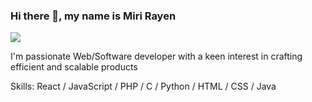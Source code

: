 ### Hi there 👋, my name is Miri Rayen
![](https://ibb.co/FgFRknQ)

I'm passionate Web/Software developer with a keen interest in crafting efficient and scalable products

Skills: React / JavaScript / PHP / C / Python / HTML / CSS / Java





